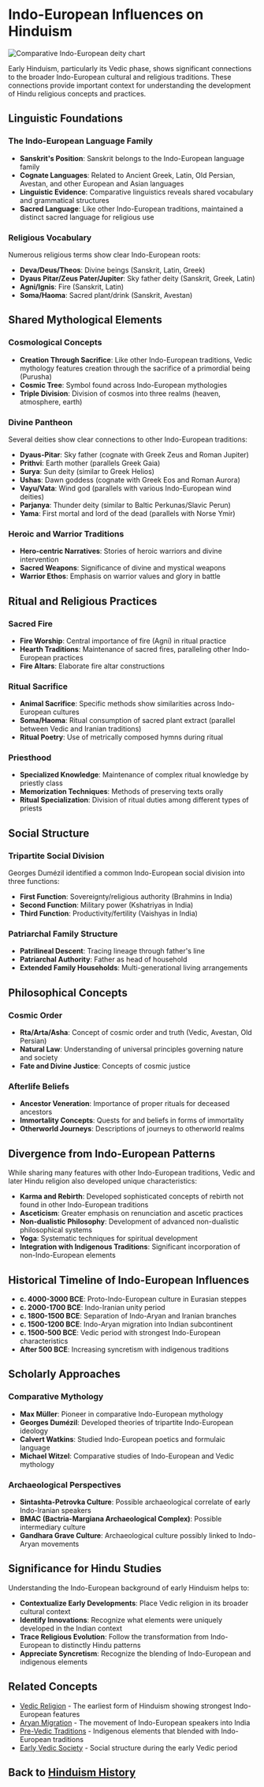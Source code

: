 # Indo-European Influences on Hinduism

![Comparative Indo-European deity chart](indo_european_connections.jpg)

Early Hinduism, particularly its Vedic phase, shows significant connections to the broader Indo-European cultural and religious traditions. These connections provide important context for understanding the development of Hindu religious concepts and practices.

## Linguistic Foundations

### The Indo-European Language Family

- **Sanskrit's Position**: Sanskrit belongs to the Indo-European language family
- **Cognate Languages**: Related to Ancient Greek, Latin, Old Persian, Avestan, and other European and Asian languages
- **Linguistic Evidence**: Comparative linguistics reveals shared vocabulary and grammatical structures
- **Sacred Language**: Like other Indo-European traditions, maintained a distinct sacred language for religious use

### Religious Vocabulary

Numerous religious terms show clear Indo-European roots:
- **Deva/Deus/Theos**: Divine beings (Sanskrit, Latin, Greek)
- **Dyaus Pitar/Zeus Pater/Jupiter**: Sky father deity (Sanskrit, Greek, Latin)
- **Agni/Ignis**: Fire (Sanskrit, Latin)
- **Soma/Haoma**: Sacred plant/drink (Sanskrit, Avestan)

## Shared Mythological Elements

### Cosmological Concepts

- **Creation Through Sacrifice**: Like other Indo-European traditions, Vedic mythology features creation through the sacrifice of a primordial being (Purusha)
- **Cosmic Tree**: Symbol found across Indo-European mythologies
- **Triple Division**: Division of cosmos into three realms (heaven, atmosphere, earth)

### Divine Pantheon

Several deities show clear connections to other Indo-European traditions:

- **Dyaus-Pitar**: Sky father (cognate with Greek Zeus and Roman Jupiter)
- **Prithvi**: Earth mother (parallels Greek Gaia)
- **Surya**: Sun deity (similar to Greek Helios)
- **Ushas**: Dawn goddess (cognate with Greek Eos and Roman Aurora)
- **Vayu/Vata**: Wind god (parallels with various Indo-European wind deities)
- **Parjanya**: Thunder deity (similar to Baltic Perkunas/Slavic Perun)
- **Yama**: First mortal and lord of the dead (parallels with Norse Ymir)

### Heroic and Warrior Traditions

- **Hero-centric Narratives**: Stories of heroic warriors and divine intervention
- **Sacred Weapons**: Significance of divine and mystical weapons
- **Warrior Ethos**: Emphasis on warrior values and glory in battle

## Ritual and Religious Practices

### Sacred Fire

- **Fire Worship**: Central importance of fire (Agni) in ritual practice
- **Hearth Traditions**: Maintenance of sacred fires, paralleling other Indo-European practices
- **Fire Altars**: Elaborate fire altar constructions

### Ritual Sacrifice

- **Animal Sacrifice**: Specific methods show similarities across Indo-European cultures
- **Soma/Haoma**: Ritual consumption of sacred plant extract (parallel between Vedic and Iranian traditions)
- **Ritual Poetry**: Use of metrically composed hymns during ritual

### Priesthood

- **Specialized Knowledge**: Maintenance of complex ritual knowledge by priestly class
- **Memorization Techniques**: Methods of preserving texts orally
- **Ritual Specialization**: Division of ritual duties among different types of priests

## Social Structure

### Tripartite Social Division

Georges Dumézil identified a common Indo-European social division into three functions:
- **First Function**: Sovereignty/religious authority (Brahmins in India)
- **Second Function**: Military power (Kshatriyas in India)
- **Third Function**: Productivity/fertility (Vaishyas in India)

### Patriarchal Family Structure

- **Patrilineal Descent**: Tracing lineage through father's line
- **Patriarchal Authority**: Father as head of household
- **Extended Family Households**: Multi-generational living arrangements

## Philosophical Concepts

### Cosmic Order

- **Rta/Arta/Asha**: Concept of cosmic order and truth (Vedic, Avestan, Old Persian)
- **Natural Law**: Understanding of universal principles governing nature and society
- **Fate and Divine Justice**: Concepts of cosmic justice

### Afterlife Beliefs

- **Ancestor Veneration**: Importance of proper rituals for deceased ancestors
- **Immortality Concepts**: Quests for and beliefs in forms of immortality
- **Otherworld Journeys**: Descriptions of journeys to otherworld realms

## Divergence from Indo-European Patterns

While sharing many features with other Indo-European traditions, Vedic and later Hindu religion also developed unique characteristics:

- **Karma and Rebirth**: Developed sophisticated concepts of rebirth not found in other Indo-European traditions
- **Asceticism**: Greater emphasis on renunciation and ascetic practices
- **Non-dualistic Philosophy**: Development of advanced non-dualistic philosophical systems
- **Yoga**: Systematic techniques for spiritual development
- **Integration with Indigenous Traditions**: Significant incorporation of non-Indo-European elements

## Historical Timeline of Indo-European Influences

- **c. 4000-3000 BCE**: Proto-Indo-European culture in Eurasian steppes
- **c. 2000-1700 BCE**: Indo-Iranian unity period
- **c. 1800-1500 BCE**: Separation of Indo-Aryan and Iranian branches
- **c. 1500-1200 BCE**: Indo-Aryan migration into Indian subcontinent
- **c. 1500-500 BCE**: Vedic period with strongest Indo-European characteristics
- **After 500 BCE**: Increasing syncretism with indigenous traditions

## Scholarly Approaches

### Comparative Mythology

- **Max Müller**: Pioneer in comparative Indo-European mythology
- **Georges Dumézil**: Developed theories of tripartite Indo-European ideology
- **Calvert Watkins**: Studied Indo-European poetics and formulaic language
- **Michael Witzel**: Comparative studies of Indo-European and Vedic mythology

### Archaeological Perspectives

- **Sintashta-Petrovka Culture**: Possible archaeological correlate of early Indo-Iranian speakers
- **BMAC (Bactria-Margiana Archaeological Complex)**: Possible intermediary culture
- **Gandhara Grave Culture**: Archaeological culture possibly linked to Indo-Aryan movements

## Significance for Hindu Studies

Understanding the Indo-European background of early Hinduism helps to:

- **Contextualize Early Developments**: Place Vedic religion in its broader cultural context
- **Identify Innovations**: Recognize what elements were uniquely developed in the Indian context
- **Trace Religious Evolution**: Follow the transformation from Indo-European to distinctly Hindu patterns
- **Appreciate Syncretism**: Recognize the blending of Indo-European and indigenous elements

## Related Concepts

- [Vedic Religion](./vedic_religion.md) - The earliest form of Hinduism showing strongest Indo-European features
- [Aryan Migration](./aryan_migration.md) - The movement of Indo-European speakers into India
- [Pre-Vedic Traditions](./pre_vedic_traditions.md) - Indigenous elements that blended with Indo-European traditions
- [Early Vedic Society](./early_vedic_society.md) - Social structure during the early Vedic period

## Back to [Hinduism History](./README.md)
